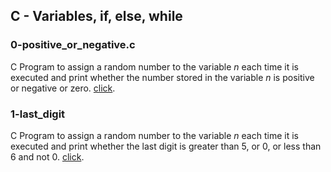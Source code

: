 ## C - Variables, if, else, while
### 0-positive_or_negative.c
C Program to assign a random number to the variable *n* each time it is executed and print whether the number stored in the variable *n* is positive or negative or zero. [click](https://github.com/chee-zaram/alx-low_level_programming/blob/main/0x01-variables_if_else_while/0-positive_or_negative.c).
### 1-last_digit
C Program to assign a random number to the variable *n* each time it is executed and print whether the last digit is greater than 5, or 0, or less than 6 and not 0. [click]().

